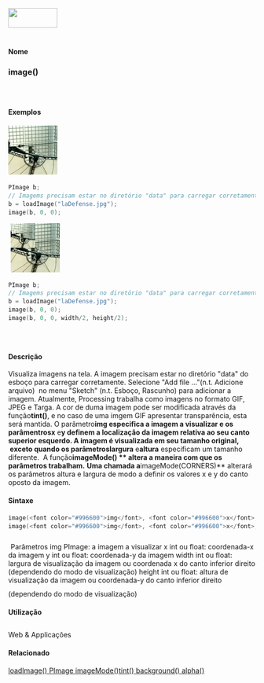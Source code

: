 <img height="40" src="../images/1pix.gif" width="100"/>
<img height="1" src="../images/1pix.gif" width="20"/>
<img height="1" src="../images/1pix.gif" width="555"/>

#### Nome
### image()
<img height="25" src="../images/1pix.gif" width="1"/>

#### Exemplos
<img border="0" height="100" src="media/image_.jpg" width="100"/>

```pde
PImage b; 
// Imagems precisam estar no diretório "data" para carregar corretamente
b = loadImage("laDefense.jpg"); 
image(b, 0, 0); 

```
<img height="25" src="../images/1pix.gif" width="1"/>
<img border="0" height="100" src="media/image_2.jpg" width="100"/>

```pde
PImage b; 
// Imagems precisam estar no diretório "data" para carregar corretamente
b = loadImage("laDefense.jpg"); 
image(b, 0, 0); 
image(b, 0, 0, width/2, height/2); 

```
<img height="25" src="../images/1pix.gif" width="1"/>

#### Descrição
Visualiza imagens na tela. A imagem precisam estar
no diretório "data" do esboço para carregar corretamente.
Selecione "Add file ..."(n.t. Adicione arquivo)  no menu "Sketch"
(n.t. Esboço, Rascunho) para adicionar a imagem. Atualmente,
Processing trabalha como imagens no formato GIF, JPEG e Targa. A cor de
duma imagem pode ser modificada através da função**tint()**, e no caso de uma imgem GIF apresentar transparência, esta será mantida. O parâmetro**img **especifica a imagem a visualizar e os parâmentros**x** e**y **definem
a localização da imagem relativa ao seu canto superior
esquerdo. A imagem é visualizada em seu tamanho original,
 exceto quando os parâmetros**largura** e**altura** especificam um tamanho diferente.  A função**imageMode() ** altera a maneira com que os parâmetros trabalham.** **Uma chamada a**imageMode(CORNERS)** alterará os parâmetros altura e largura de modo a definir os valores x e y do canto oposto da imagem.

#### Sintaxe
```pde
image(<font color="#996600">img</font>, <font color="#996600">x</font>, <font color="#996600">y</font>)
image(<font color="#996600">img</font>, <font color="#996600">x</font>, <font color="#996600">y</font>, <font color="#996600">largura</font>, <font color="#996600">altura</font>)

```
<img height="25" src="../images/1pix.gif" width="1"/>
Parâmetros
img
PImage: a imagem a visualizar
x
int ou float: coordenada-x da imagem
y
int ou float: coordenada-y da imagem
width
int ou float: largura de
visualização da imagem ou coordenada x do canto inferior
direito (dependendo do modo de visualização)
height
int ou float: altura de
visualização da imagem ou coordenada-y do canto inferior
direito (dependendo do modo de visualização)
<img height="25" src="../images/1pix.gif" width="1"/>

#### Utilização

	
Web & Applicações
<img height="25" src="../images/1pix.gif" width="1"/>

#### Relacionado
[loadImage() ](loadImage_)[PImage  ](PImage)[imageMode()](imageMode_)[tint() ](tint_)[background() ](background_)[alpha()](alpha_)
